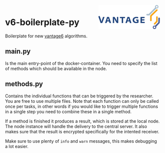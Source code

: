 <img src="https://github.com/IKNL/guidelines/blob/master/resources/logos/vantage6.png?raw=true" width=200 align="right">

# v6-boilerplate-py
Boilerplate for new [vantage6](https://vantage6.ai) algorithms. 

## main.py
Is the main entry-point of the docker-container. You need to specify the list
of methods which should be available in the node. 

## methods.py
Contains the individual functions that can be triggered by the researcher. 
You are free to use multiple files. Note that each function can only be 
called once per tasks, in other words if you would like to trigger multiple
functions in a single step you need to combine these in a single method.

If a method is finished it produces a result, which is stored at the local 
node. The node instance will handle the delivery to the central server. It 
also makes sure that the result is encrypted specifically for the intented 
receiver. 

Make sure to use plenty of `info` and `warn` messages, this makes debugging
a lot easier. 
